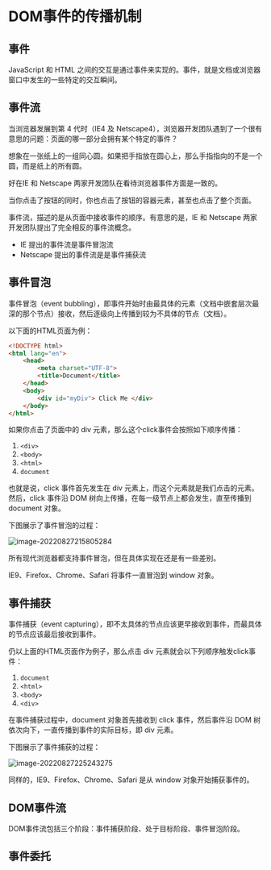 # DOM事件的传播机制

## 事件

JavaScript 和 HTML 之间的交互是通过事件来实现的。事件，就是文档或浏览器窗口中发生的一些特定的交互瞬间。

## 事件流

当浏览器发展到第 4 代时（IE4 及 Netscape4），浏览器开发团队遇到了一个很有意思的问题：页面的哪一部分会拥有某个特定的事件？

想象在一张纸上的一组同心圆。如果把手指放在圆心上，那么手指指向的不是一个圆，而是纸上的所有圆。

好在IE 和 Netscape 两家开发团队在看待浏览器事件方面是一致的。

当你点击了按钮的同时，你也点击了按钮的容器元素，甚至也点击了整个页面。

事件流，描述的是从页面中接收事件的顺序。有意思的是，IE 和 Netscape 两家开发团队提出了完全相反的事件流概念。

- IE 提出的事件流是事件冒泡流
- Netscape 提出的事件流是是事件捕获流

## 事件冒泡

事件冒泡（event bubbling），即事件开始时由最具体的元素（文档中嵌套层次最深的那个节点）接收，然后逐级向上传播到较为不具体的节点（文档）。

以下面的HTML页面为例：

```html
<!DOCTYPE html>
<html lang="en">
    <head>
        <meta charset="UTF-8">
        <title>Document</title>
    </head>
    <body>
        <div id="myDiv"> Click Me </div>
    </body>
</html>
```

如果你点击了页面中的 div 元素，那么这个click事件会按照如下顺序传播：

1. `<div>`
2. `<body>`
3. `<html>`
4. `document`

也就是说，click 事件首先发生在 div 元素上，而这个元素就是我们点击的元素。然后，click 事件沿 DOM 树向上传播，在每一级节点上都会发生，直至传播到 document 对象。

下图展示了事件冒泡的过程：

![image-20220827215805284](https://penguinbucket.obs.cn-southwest-2.myhuaweicloud.com//img/202208272158595.png)

所有现代浏览器都支持事件冒泡，但在具体实现在还是有一些差别。

IE9、Firefox、Chrome、Safari 将事件一直冒泡到 window 对象。



## 事件捕获

事件捕获（event capturing），即不太具体的节点应该更早接收到事件，而最具体的节点应该最后接收到事件。

仍以上面的HTML页面作为例子，那么点击 div 元素就会以下列顺序触发click事件：

1. `document`
2. `<html>`
3. `<body>`
4. `<div>`

在事件捕获过程中，document 对象首先接收到 click 事件，然后事件沿 DOM 树依次向下，一直传播到事件的实际目标，即 div 元素。

下图展示了事件捕获的过程：

![image-20220827225243275](https://penguinbucket.obs.cn-southwest-2.myhuaweicloud.com//img/202208272252355.png)

同样的，IE9、Firefox、Chrome、Safari 是从 window 对象开始捕获事件的。



## DOM事件流

DOM事件流包括三个阶段：事件捕获阶段、处于目标阶段、事件冒泡阶段。





## 事件委托







